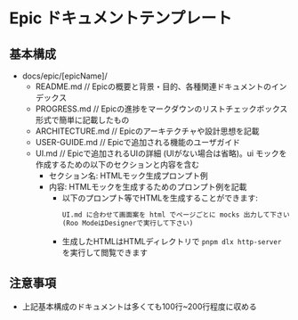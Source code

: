 # Epic ドキュメントテンプレート

## 基本構成

- docs/epic/[epicName]/
  - README.md // Epicの概要と背景・目的、各種関連ドキュメントのインデックス
  - PROGRESS.md // Epicの進捗をマークダウンのリストチェックボックス形式で簡単に記載したもの
  - ARCHITECTURE.md // Epicのアーキテクチャや設計思想を記載
  - USER-GUIDE.md // Epicで追加される機能のユーザガイド
  - UI.md // Epicで追加されるUIの詳細 (UIがない場合は省略)。ui モックを作成するための以下のセクションと内容を含む
    - セクション名: HTMLモック生成プロンプト例
    - 内容: HTMLモックを生成するためのプロンプト例を記載
      - 以下のプロンプト等でHTMLを生成することができます:
        ```html
        UI.md に合わせて画面案を html でページごとに mocks 出力して下さい
        (Roo ModeはDesignerで実行して下さい)
        ``` 
      - 生成したHTMLはHTMLディレクトリで `pnpm dlx http-server` を実行して閲覧できます


## 注意事項

- 上記基本構成のドキュメントは多くても100行~200行程度に収める
